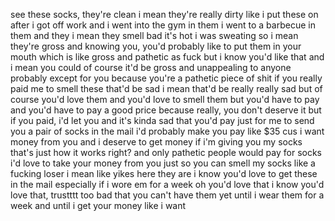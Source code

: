 see these socks, they're clean
i mean they're really dirty
like i put these on after i got off work
and i went into the gym in them
i went to a barbecue in them
and they i mean they smell bad
it's hot i was sweating so
i mean they're gross
and knowing you, you'd probably like to put them in your mouth
which is like gross and pathetic as fuck
but i know you'd like that
and i mean you could of course
it'd be gross and unappealing to anyone probably
except for you
because you're a pathetic piece of shit
if you really paid me to smell these
that'd be sad
i mean that'd be really really sad
but of course you'd love them
and you'd love to smell them but
you'd have to pay and you'd have to pay a good price
because really, you don't deserve it
but if you paid, i'd let you
and it's kinda sad that you'd pay just for me to send you a pair of socks in the mail
i'd probably make you pay like $35 cus i want money from you
and i deserve to get money if i'm giving you my socks
that's just how it works right?
and only pathetic people would pay for socks
i'd love to take your money from you just so you can smell my socks like a fucking loser
i mean like yikes
here they are
i know you'd love to get these in the mail
especially if i wore em for a week
oh you'd love that
i know you'd love that, trustttt
too bad that you can't have them yet
until i wear them for a week and until i get your money like i want


